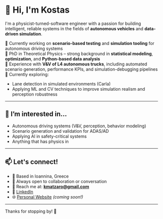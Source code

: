 # 👋 Hi, I'm Kostas

I'm a physicist-turned-software engineer with a passion for building intelligent, reliable systems in the fields of **autonomous vehicles** and **data-driven simulation**.

🔧 Currently working on **scenario-based testing** and **simulation tooling** for autonomous driving systems  
🧠 PhD in Theoretical Physics – strong background in **statistical modeling**, **optimization**, and **Python-based data analysis**  
🚗 Experience with **V&V of L4 autonomous trucks**, including automated scenario generation, performance KPIs, and simulation-debugging pipelines  
👀 Currently exploring:
- Lane detection in simulated environments (Carla)
- Applying ML and CV techniques to improve simulation realism and perception robustness

---

## 🌱 I’m interested in...
- Autonomous driving systems (V&V, perception, behavior modeling)
- Scenario generation and validation for ADAS/AD
- Applying AI in safety-critical systems
- Anything that has physics in

---

## 📫 Let's connect!

- 📍 Based in Ioannina, Greece
- 💬 Always open to collaboration or conversation
- 📨 Reach me at: **kmatzaro@gmail.com**
- 💼 [LinkedIn](https://www.linkedin.com/in/kostas-mantzaropoulos/)
- 🌐 [Personal Website](https://kmatzaro.github.io) *(coming soon!)*

---

Thanks for stopping by! 🚀
